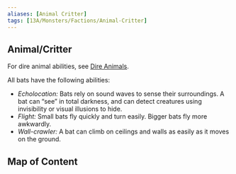 ```yaml
---
aliases: [Animal Critter]
tags: [13A/Monsters/Factions/Animal-Critter]
---
```


## Animal/Critter

For dire animal abilities, see [Dire Animals](../../../Monsters/Monster-Rules/Dire-Animals.md).

All bats have the following abilities:

- *Echolocation:* Bats rely on sound waves to sense their surroundings. A bat can “see” in total darkness, and can detect creatures using invisibility or visual illusions to hide.
- *Flight:* Small bats fly quickly and turn easily. Bigger bats fly more awkwardly.
- *Wall-crawler:* A bat can climb on ceilings and walls as easily as it moves on the ground.

## Map of Content